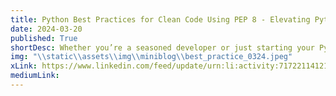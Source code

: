 ```yaml
---
title: Python Best Practices for Clean Code Using PEP 8 - Elevating Python Skills!  
date: 2024-03-20
published: True
shortDesc: Whether you’re a seasoned developer or just starting your Python journey, adhering to the PEP 8 guidelines can significantly impact your code quality.
img: "\\static\\assets\\img\\miniblog\\best_practice_0324.jpeg"
xLink: https://www.linkedin.com/feed/update/urn:li:activity:7172211412109389824?utm_source=share&utm_medium=member_desktop
mediumLink: 
---
```

